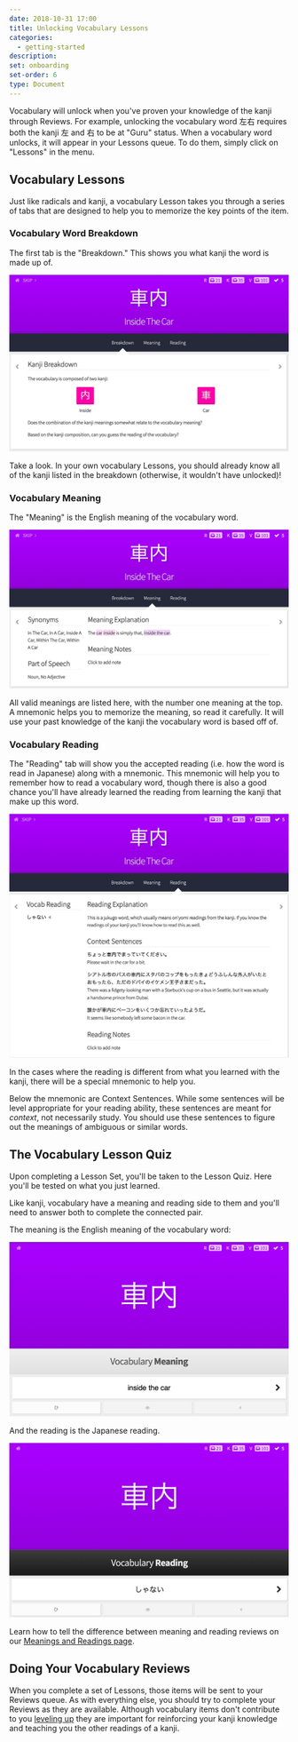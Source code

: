 ```yaml
---
date: 2018-10-31 17:00
title: Unlocking Vocabulary Lessons
categories:
  - getting-started
description:
set: onboarding
set-order: 6
type: Document
---
```


Vocabulary will unlock when you've proven your knowledge of the kanji through Reviews. For example, unlocking the vocabulary word 左右 requires both the kanji 左 and 右 to be at "Guru" status. When a vocabulary word unlocks, it will appear in your Lessons queue. To do them, simply click on "Lessons" in the menu.

## Vocabulary Lessons

Just like radicals and kanji, a vocabulary Lesson takes you through a series of tabs that are designed to help you to memorize the key points of the item.

### Vocabulary Word Breakdown

The first tab is the "Breakdown." This shows you what kanji the word is made up of.

![Vocabulary Lesson Breakdown](/images/vocab-lesson-breakdown.jpg)

Take a look. In your own vocabulary Lessons, you should already know all of the kanji listed in the breakdown (otherwise, it wouldn't have unlocked)!

### Vocabulary Meaning

The "Meaning" is the English meaning of the vocabulary word.

![Vocabulary Lesson Breakdown](/images/vocab-lesson-meaning.jpg)

All valid meanings are listed here, with the number one meaning at the top. A mnemonic helps you to memorize the meaning, so read it carefully. It will use your past knowledge of the kanji the vocabulary word is based off of.

### Vocabulary Reading

The "Reading" tab will show you the accepted reading (i.e. how the word is read in Japanese) along with a mnemonic. This mnemonic will help you to remember how to read a vocabulary word, though there is also a good chance you'll have already learned the reading from learning the kanji that make up this word.

![Vocabulary Lesson Breakdown](/images/vocab-lesson-reading.jpg)

In the cases where the reading is different from what you learned with the kanji, there will be a special mnemonic to help you.

Below the mnemonic are Context Sentences. While some sentences will be level appropriate for your reading ability, these sentences are meant for _context_, not necessarily study. You should use these sentences to figure out the meanings of ambiguous or similar words.

## The Vocabulary Lesson Quiz

Upon completing a Lesson Set, you'll be taken to the Lesson Quiz. Here you'll be tested on what you just learned.

Like kanji, vocabulary have a meaning and reading side to them and you'll need to answer both to complete the connected pair.

The meaning is the English meaning of the vocabulary word:

![Vocabulary Lesson Breakdown](/images/vocab-quiz-meaning.jpg)

And the reading is the Japanese reading.

![Vocabulary Lesson Breakdown](/images/vocab-quiz-reading.jpg)

Learn how to tell the difference between meaning and reading reviews on our [Meanings and Readings page](/wanikani/japanese/readings-vs-meanings/).

## Doing Your Vocabulary Reviews

When you complete a set of Lessons, those items will be sent to your Reviews queue. As with everything else, you should try to complete your Reviews as they are available. Although vocabulary items don't contribute to you [leveling up](/getting-started/wanikani/level-up/) they are important for reinforcing your kanji knowledge and teaching you the other readings of a kanji.

